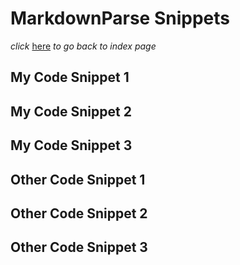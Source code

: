 # MarkdownParse Snippets

*click* [here](https://claireconner.github.io/cse15l-lab-reports/) *to go back to index page* 

## My Code Snippet 1

## My Code Snippet 2

## My Code Snippet 3

## Other Code Snippet 1

## Other Code Snippet 2

## Other Code Snippet 3